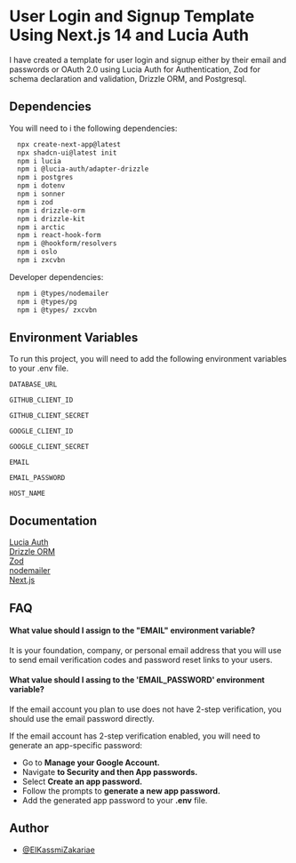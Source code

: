 
# User Login and Signup Template Using Next.js 14 and Lucia Auth

I have created a template for user login and signup either by their email and passwords or OAuth 2.0 using Lucia Auth for Authentication, Zod for schema declaration and validation, Drizzle ORM, and Postgresql.




## Dependencies

You will need to i the following dependencies:

```bash
  npx create-next-app@latest
  npx shadcn-ui@latest init
  npm i lucia
  npm i @lucia-auth/adapter-drizzle
  npm i postgres
  npm i dotenv
  npm i sonner
  npm i zod
  npm i drizzle-orm
  npm i drizzle-kit
  npm i arctic
  npm i react-hook-form
  npm i @hookform/resolvers
  npm i oslo
  npm i zxcvbn
```
Developer dependencies:

```bash
  npm i @types/nodemailer
  npm i @types/pg
  npm i @types/ zxcvbn
```
## Environment Variables

To run this project, you will need to add the following environment variables to your .env file. 

`DATABASE_URL`

`GITHUB_CLIENT_ID`

`GITHUB_CLIENT_SECRET`

`GOOGLE_CLIENT_ID`

`GOOGLE_CLIENT_SECRET`

`EMAIL` 

`EMAIL_PASSWORD` 

`HOST_NAME`



## Documentation

[Lucia Auth](https://lucia-auth.com/)                     
[Drizzle ORM](https://orm.drizzle.team/)  
[Zod](https://zod.dev/)   
[nodemailer](https://nodemailer.com/)  
[Next.js](https://nextjs.org/)

## FAQ

#### What value should I assign to the "EMAIL" environment variable?

It is your foundation, company, or personal email address that you will use to send email verification codes and password reset links to your users.


#### What value should I assing to the 'EMAIL_PASSWORD' environment variable?

If the email account you plan to use does not have 2-step verification, you should use the email password directly.

If the email account has 2-step verification enabled, you will need to generate an app-specific password:

  - Go to **Manage your Google Account.**
  - Navigate **to Security and then App passwords.**
  - Select **Create an app password.**
  - Follow the prompts to **generate a new app password.**
  - Add the generated app password to your **.env** file.


## Author

- [@ElKassmiZakariae](https://github.com/ZAKIKassmi)

